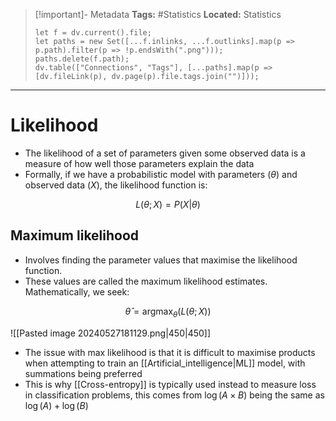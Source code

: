 > [!important]- Metadata
> **Tags:** #Statistics 
> **Located:** Statistics
> ```dataviewjs
> let f = dv.current().file;
> let paths = new Set([...f.inlinks, ...f.outlinks].map(p => p.path).filter(p => !p.endsWith(".png")));
> paths.delete(f.path);
> dv.table(["Connections", "Tags"], [...paths].map(p => [dv.fileLink(p), dv.page(p).file.tags.join("")]));
> ```

___
# Likelihood
- The likelihood of a set of parameters given some observed data is a measure of how well those parameters explain the data
- Formally, if we have a probabilistic model with parameters $(\theta)$ and observed data $(X)$, the likelihood function is:

$$L(\theta; X)=P(X|\theta)$$

## Maximum likelihood 
- Involves finding the parameter values that maximise the likelihood function. 
- These values are called the maximum likelihood estimates. Mathematically, we seek:

$$\hat{\theta}=\text{argmax}_{\theta}(L(\theta;X))$$

![[Pasted image 20240527181129.png|450|450]]

- The issue with max likelihood is that it is difficult to maximise products when attempting to train an [[Artificial_intelligence|ML]] model, with summations being preferred
- This is why [[Cross-entropy]] is typically used instead to measure loss in classification problems, this comes from $\log(A \times B)$ being the same as $\log(A)+\log(B)$